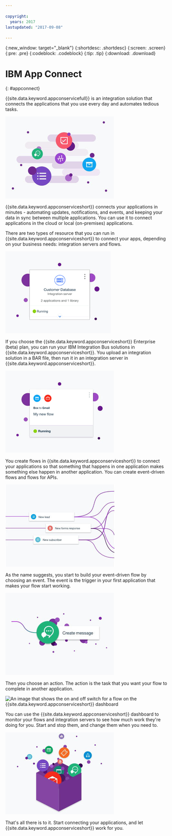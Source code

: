 ```yaml
---

copyright:
  years: 2017
lastupdated: "2017-09-08"

---
```


{:new_window: target="_blank"}
{:shortdesc: .shortdesc}
{:screen: .screen}
{:pre: .pre}
{:codeblock: .codeblock}
{:tip: .tip} 
{:download: .download}


# IBM App Connect
{: #appconnect}

{{site.data.keyword.appconservicefull}} is an integration solution that connects the applications that you use every day and automates tedious tasks.

![An image that represents different types of application](images/WelcomeResized.jpg)

{{site.data.keyword.appconserviceshort}} connects your applications in minutes - automating updates, notifications, and events, and keeping your data in sync between multiple applications. You can use it to connect applications in the cloud or local (on-premises) applications.  

There are two types of resource that you can run in {{site.data.keyword.appconserviceshort}} to connect your apps, depending on your business needs: integration servers and flows.

![An image that shows an integration server tile from the {{site.data.keyword.appconserviceshort}} dashboard](images/IntegrationServerCarousel.jpg)

If you choose the {{site.data.keyword.appconserviceshort}} Enterprise (beta) plan, you can run your IBM Integration Bus solutions in {{site.data.keyword.appconserviceshort}}.  You upload an integration solution in a BAR file, then run it in an  integration server in {{site.data.keyword.appconserviceshort}}.

![An image that shows a flow tile from the {{site.data.keyword.appconserviceshort}} dashboard](images/FlowsResizedNew.jpg)

You create flows  in {{site.data.keyword.appconserviceshort}} to connect your applications so that something that happens in one application makes something else happen in another application. You can create event-driven flows and flows for APIs.

![An image that represents a trigger in {{site.data.keyword.appconserviceshort}}](images/TriggerResized.jpg)

As the name suggests, you start to build your event-driven flow by choosing an event. The event is the trigger in your first application that makes your flow start working.

![An image that represents an action in {{site.data.keyword.appconserviceshort}}](images/ActionResized.jpg)

Then you choose an action. The action is the task that you want your flow to complete in another application. 

![An image that shows the on and off switch for a flow on the {{site.data.keyword.appconserviceshort}} dashboard](stay_up_to_date_resized.png)

You can use the {{site.data.keyword.appconserviceshort}} dashboard to monitor your flows and integration servers to see how much work they're doing for you. Start and stop them, and change them when you need to.

![An image that represents different applications](images/SimpleResized.jpg)

That's all there is to it. Start connecting your applications, and let {{site.data.keyword.appconserviceshort}} work for you.

